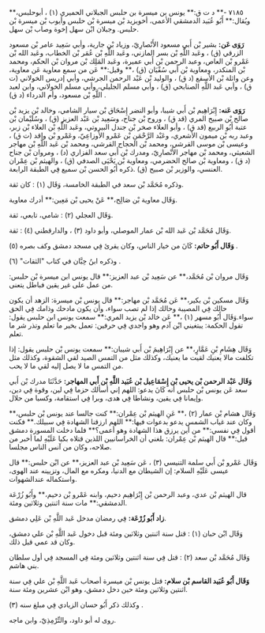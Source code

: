 ٧١٨٥ -** د ت ق:** يونس بن ميسرة بن حلبس الجبلاني الحميري (١) ، أبوحلبس،** ويُقال:** أَبُو عُبَيد الدمشقي الأعمى، أخويزيد بْن ميسرة بْن حلبس وأيوب بْن ميسرة بْن حلبس. وجبلان ابْن سهل إخوة وصاب بْن سهل.

**رَوَى عَن:** بشير بْن أَبي مسعود الأَنْصارِيّ، وزياد بْن جارية، وأبي سَعِيد عامر بْن مسعود الزرقي (ق) ، وعَبد اللَّهِ بْن بسر المازني، وعَبد اللَّهِ بْن عُمَر بْن الخطاب، وعَبد الله بْن عَمْرو بْن العاص، وعبد الرحمن بْن أَبي عميرة، وعَبد المَلِك بْن مروان بْن الحكم، ومحمد بْن المنكدر، ومعاوية بْن أَبي سُفْيَان (ق) ،** وقيل:** عَن من سمع معاوية عَن معاوية، وعن واثلة بْن الأسقع (د ق) ، والوليد بْن عَبْد الرحمن الجرشي، وأبي إدريس الخولاني (ت ق) ، وأبي عَبد اللَّهِ الصنابحي (ق) ، وأبي مسلم الجليلي، وأبي مسلم الخولاني، وابن لعبد اللَّهِ بْن مسعود، وأم الدرداء (د ق) .

**رَوَى عَنه:** إِبْرَاهِيم بْن أَبي شيبا، وأبو النضر إِسْحَاق بْن سيار الشامي، وخالد بْن يزيد بْن صالح بْن صبيح المري (قد ق) ، وروح بْن جناح، وسَعِيد بْن عَبْد العزيز (ق) ، وسُلَيْمان بْن عتبة أَبُو الربيع (قد ق) ، وأبو العلاء صخر بْن جندل البيروتي، وعَبد اللَّهِ بْن العلاء بْن زبر، وعبد ربه بْن ميمون الأشعري، وعَبْد الرَّحْمَنِ بْن عَمْرو الأَوزاعِيّ، وعَمْرو بْن واقد (ت ق) ، وعيسى بْن موسى القرشي، ومحمد بْن الحجاج القرشي، ومحمد بْن عَبد اللَّهِ بْن مهاجر الشعيثي، ومحمد بْن مهاجر الأَنْصارِيّ، ومدرك بْن أَبي سعد الفزاري (د) ، ومروان بْن جناح (د ق) ، ومعاوية بْن صالح الحضرمي، ومعاوية بْن يَحْيَى الصدفي (ق) ، والهيثم بْن عِمْران العنسي، والوزير بْن صبيح (ق) .ذكره أَبُو الحسن بْن سميع فِي الطبقة الرابعة.

وذكره مُحَمَّد بْن سعد في الطبقة الخامسة، وَقَال (١) : كان ثقة.

وَقَال معاوية بْن صَالِح،** عَنْ يحيى بْن مَعِين:** أدرك معاوية.

وَقَال العجلي (٢) : شامي، تابعي، ثقة.

وَقَال مُحَمَّد بْن عَبد الله بْن عمار الموصلي، وأبو داود (٣) ، والدارقطني (٤) : ثقة.

**وَقَال أَبُو حاتم:** كَانَ من خيار الناس، وكان يقرئ فِي مسجد دمشق وكف بصره (٥) .

وذكره ابنُ حِبَّان في كتاب "الثقات" (٦) .

وَقَال مروان بْن مُحَمَّد،** عن سَعِيد بْن عبد العزيز:** قال يونس ابن ميسرة بْن حلبس: من عمل على غير يقين فباطل يتعنى.

وَقَال مسكين بْن بكير،** عَن مُحَمَّد بْن مهاجر:** قال يونس بْن ميسرة: الزهد أن يكون حالك فِي المصيبة وحالك إذا لم تصب سواء، وأن يكون مادحك وذامك فِي الحق سواء.وَقَال أَبُو مسهر (١) ،** عَن خالد بْن يزيد المري:** سمعت يونس ابن حلبس يقول: تقول الحكمة: يبتغيني ابْن آدم وهو واجدي فِي حرفين: تعمل بخير ما تعلم وتذر شر ما تعلم.

وَقَال هِشَامِ بْنِ عَمَّارٍ،** عن إِبْرَاهِيمَ بْن أَبي شيبان:** سمعت يونس بْن حلبس يقول: إذا تكلفت مالا يعنيك لقيت ما يعنيك، وكذلك مثل من التمس الصيد لقي الشقوة، وكذلك مثل من التمس ما لا يصل إليه لقي ما لا يحب.

**وَقَال عَبْد الرحمن بْن يحيى بْن إِسْمَاعِيل بْن عُبَيد اللَّهِ بْن أَبي المهاجر:** حَدَّثَنَا مدرك بْن أَبي سعد عَن يونس بْن حلبس أنه كَانَ يدعو: اللهم إني أسألك حزما فِي لين، وقوة فِي دين، وإيمانا فِي يقين، ونشاطا فِي هدى، وبرا فِي استقامة، وكسبا من حلال.

وَقَال هشام بْن عمار (٢) ،** عَنِ الهيثم بْن عِمْران:** كنت جالسا عند يونس بْن حلبس،** وكان عند غياب الشمس يدعو بدعوات فيها:** اللهم ارزقنا الشهادة فِي سبيلك.** فكنت أقول فِي نفسي:** من أين يرزق هذا الشهادة وهو أعمى؟** فلما دخلت المسورة دمشق قيل:** قال الهيثم بْن عِمْران: بلغني أن الخراسانيين اللذين قتلاه بكيا عَلَيْهِ لما أخبر من صلاحه، وكان من آنس الناس مجلسا.

وَقَال عَمْرو بْن أَبي سلمة التنيسي (٣) ، عَن سَعِيد بْن عبد العزيز،** عن ابْن حلبس:** قال عيسى عَلَيْهِ السلام: إن الشيطان مع الدنيا، ومكره مع المال، وتزيينه عند الهوى، واستكماله عندالشهوات.

قال الهيثم بْن عدي، وعبد الرحمن بْن إِبْرَاهِيم دحيم، وابنه عَمْرو بْن دحيم،** وأَبُو زُرْعَة الدمشقي:** مات سنة اثنتين وثلاثين ومئة.

**زاد أَبُو زُرْعَة:** فِي رمضان مدخل عَبد اللَّهِ بْن عَلِي دمشق.

وَقَال ابْن حبان (١) : قتل سنة اثنتين وثلاثين ومئة قبل دخول عَبد اللَّهِ بْن علي دمشق، وكان قد عمي قبل ذلك.

وَقَال مُحَمَّد بْن سعد (٢) : قتل فِي سنة اثنتين وثلاثين ومئة فِي المسجد فِي أول سلطان بني هاشم.

**وَقَال أَبُو عُبَيد القاسم بْن سلام:** قتل يونس بْن ميسرة أصحاب عَبد اللَّهِ بْن علي فِي سنة اثنتين وثلاثين ومئة حين دخل دمشق، وهو ابْن عشرين ومئة سنة.

وكذلك ذكر أَبُو حسان الزيادي فِي مبلغ سنه (٣) .

روى له أبو داود، والتِّرْمِذِيّ، وابن ماجه.